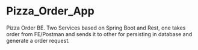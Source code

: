 # Pizza_Order_App
Pizza Order BE. Two Services based on Spring Boot and Rest, one takes order from FE/Postman and sends it to other for persisting in database and generate a order request.

